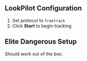 ## LookPilot Configuration
1. Set protocol to `freetrack`
2. Click **Start** to begin tracking

## Elite Dangerous Setup
Should work out of the box.
